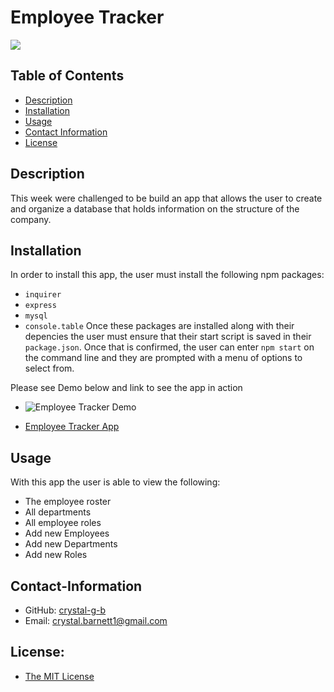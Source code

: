 # Employee Tracker

  <a href="https://img.shields.io/badge/License-MIT-brightgreen"><img src="https://img.shields.io/badge/License-MIT-brightgreen"></a>

  ## Table of Contents
  * [Description](#description)
  * [Installation](#installation)
  * [Usage](#usage)
  * [Contact Information](#contact-information)
  * [License](#license)
  
  
  ## Description

  This week were challenged to be build an app that allows the user to create and organize a database that holds information on the structure of the company.

  ## Installation

  In order to install this app, the user must install the following npm packages: 
  * `inquirer`
  * `express`
  * `mysql`
  * `console.table` 
  Once these packages are installed along with their depencies the user must ensure that their start script is saved in their `package.json`. Once that is confirmed, the user can enter `npm start` on the command line and they are prompted with a menu of options to select from.

  Please see Demo below and link to see the app in action
  * ![Employee Tracker Demo](/ASSETS/demo.gif)

  * [Employee Tracker App](https://drive.google.com/file/d/1GE8l-FpfwKKDhLq2kGGJxfj9Fn_dZjJp/view?usp=sharing)
  
  ## Usage

  With this app the user is able to view the following: 
  * The employee roster
  * All departments
  * All employee roles
  * Add new Employees
  * Add new Departments
  * Add new Roles
  
  ## Contact-Information
  * GitHub: [crystal-g-b](https://github.com/crystal-g-b)
  * Email: crystal.barnett1@gmail.com
  
  ## License: 
  * [The MIT License](https://opensource.org/license/MIT)
